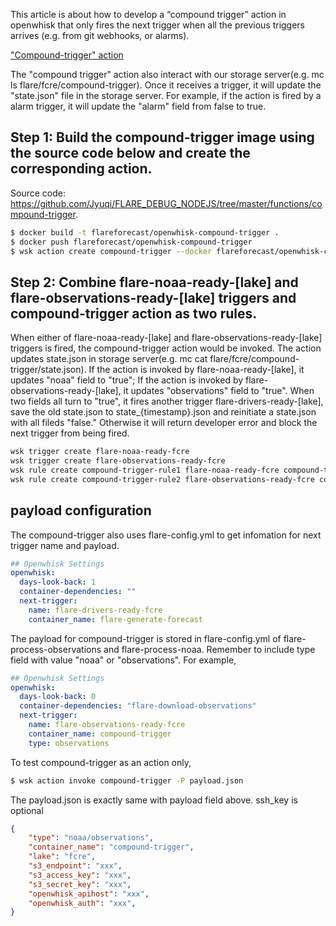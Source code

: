 This article is about how to develop a “compound trigger” action in openwhisk that only fires the next trigger when all the previous triggers arrives  (e.g. from git webhooks, or alarms).

["Compound-trigger" action](https://docs.google.com/drawings/d/1vuVv8oTUOf1VD017zIsQ6Jdoys8al-Zy_55RJZvDK2Y/edit)

The "compound trigger" action also interact with our storage server(e.g. mc ls flare/fcre/compound-trigger). Once it receives a trigger, it will update the "state.json" file in the storage server. For example, if the action is fired by a alarm trigger, it will update the "alarm" field from false to true. 

## Step 1: Build the compound-trigger image using the source code below and create the corresponding action. 

Source code: https://github.com/Jyuqi/FLARE_DEBUG_NODEJS/tree/master/functions/compound-trigger.

```sh
$ docker build -t flareforecast/openwhisk-compound-trigger .
$ docker push flareforecast/openwhisk-compound-trigger
$ wsk action create compound-trigger --docker flareforecast/openwhisk-compound-trigger
```

## Step 2: Combine flare-noaa-ready-[lake] and flare-observations-ready-[lake] triggers and compound-trigger action as two rules. 
When either of  flare-noaa-ready-[lake] and flare-observations-ready-[lake] triggers is fired, the compound-trigger action would be invoked. The action updates state.json in storage server(e.g. mc cat flare/fcre/compound-trigger/state.json). If the action is invoked by flare-noaa-ready-[lake], it updates "noaa" field to "true"; If the action is invoked by flare-observations-ready-[lake], it updates "observations" field to "true". When two fields all turn to "true", it fires another trigger flare-drivers-ready-[lake], save the old state.json to state_{timestamp}.json and reinitiate a state.json with all fileds "false." Otherwise it will return developer error and block the next trigger from being fired. 

```sh
wsk trigger create flare-noaa-ready-fcre
wsk trigger create flare-observations-ready-fcre
wsk rule create compound-trigger-rule1 flare-noaa-ready-fcre compound-trigger
wsk rule create compound-trigger-rule2 flare-observations-ready-fcre compound-trigger
```

## payload configuration

The compound-trigger also uses flare-config.yml to get infomation for next trigger name and payload.
```yaml
## Openwhisk Settings
openwhisk:
  days-look-back: 1
  container-dependencies: ""
  next-trigger:
    name: flare-drivers-ready-fcre
    container_name: flare-generate-forecast
```

The payload for compound-trigger is stored in flare-config.yml of flare-process-observations and flare-process-noaa. Remember to include type field with value "noaa" or "observations". For example,
```yaml
## Openwhisk Settings
openwhisk:
  days-look-back: 0
  container-dependencies: "flare-download-observations"
  next-trigger:
    name: flare-observations-ready-fcre
    container_name: compound-trigger
    type: observations
```

To test compound-trigger as an action only,
```sh
$ wsk action invoke compound-trigger -P payload.json
```
The payload.json is exactly same with payload field above. ssh_key is optional

```json
{
    "type": "noaa/observations",
    "container_name": "compound-trigger",
    "lake": "fcre",
    "s3_endpoint": "xxx",
    "s3_access_key": "xxx",
    "s3_secret_key": "xxx",
    "openwhisk_apihost": "xxx",
    "openwhisk_auth": "xxx",
}
```
